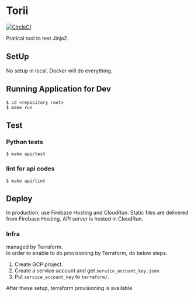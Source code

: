 # Torii
[![CircleCI](https://circleci.com/gh/shirakiya/torii.svg?style=svg)](https://circleci.com/gh/shirakiya/torii)  
  
Pratical tool to test Jinja2.


## SetUp
No setup in local, Docker will do everything.


## Running Application for Dev
```
$ cd <repository root>
$ make run
```


## Test
### Python tests
```
$ make api/test
```

### lint for api codes
```
$ make api/lint
```


## Deploy
In production, use Firebase Hosting and CloudRun. Static files are
delivered from Firebase Hosting. API server is hosted in CloudRun.

### Infra
managed by Terraform.  
In order to enable to do provisioning by Terraform, do below steps.

1. Create GCP project.
2. Create a service account and get `service_account_key.json`.
3. Put `service_account_key` to `terraform/`.

After these setup, terraform provisioning is available.
